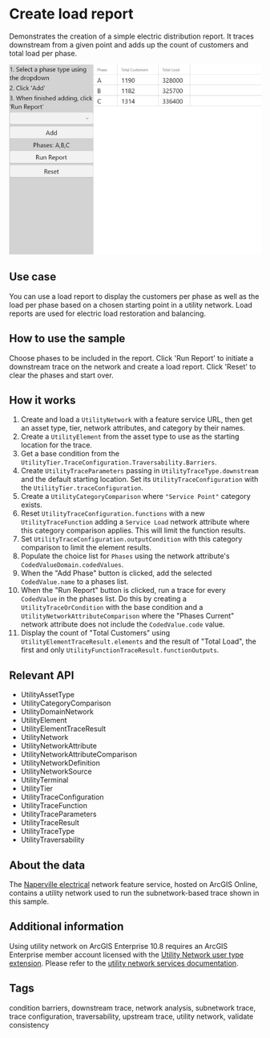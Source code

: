 # Create load report

Demonstrates the creation of a simple electric distribution report. It traces downstream from a given point and adds up the count of customers and total load per phase.

![Image of load report](CreateLoadReport.jpg)

## Use case

You can use a load report to display the customers per phase as well as the load per phase based on a chosen starting point in a utility network. Load reports are used for electric load restoration and balancing.

## How to use the sample

Choose phases to be included in the report. Click 'Run Report' to initiate a downstream trace on the network and create a load report. Click 'Reset' to clear the phases and start over.

## How it works

1. Create and load a `UtilityNetwork` with a feature service URL, then get an asset type, tier, network attributes, and category by their names.
2. Create a `UtilityElement` from the asset type to use as the starting location for the trace.
3. Get a base condition from the `UtilityTier.TraceConfiguration.Traversability.Barriers`.
4. Create `UtilityTraceParameters` passing in `UtilityTraceType.downstream` and the default starting location. Set its `UtilityTraceConfiguration` with the `UtilityTier.traceConfiguration`.
5. Create a `UtilityCategoryComparison` where `"Service Point"` category exists.
6. Reset `UtilityTraceConfiguration.functions` with a new `UtilityTraceFunction` adding a `Service Load` network attribute where this category comparison applies. This will limit the function results.
7. Set `UtilityTraceConfiguration.outputCondition` with this category comparison to limit the element results.
8. Populate the choice list for `Phases` using the network attribute's `CodedValueDomain.codedValues`.
9. When the "Add Phase" button is clicked, add the selected `CodedValue.name` to a phases list.
10. When the "Run Report" button is clicked, run a trace for every `CodedValue` in the phases list. Do this by creating a `UtilityTraceOrCondition` with the base condition and a `UtilityNetworkAttributeComparison` where the "Phases Current" network attribute does not include the `CodedValue.code` value.
11. Display the count of "Total Customers" using `UtilityElementTraceResult.elements` and the result of "Total Load", the first and only `UtilityFunctionTraceResult.functionOutputs`.

## Relevant API

* UtilityAssetType
* UtilityCategoryComparison
* UtilityDomainNetwork
* UtilityElement
* UtilityElementTraceResult
* UtilityNetwork
* UtilityNetworkAttribute
* UtilityNetworkAttributeComparison
* UtilityNetworkDefinition
* UtilityNetworkSource
* UtilityTerminal
* UtilityTier
* UtilityTraceConfiguration
* UtilityTraceFunction
* UtilityTraceParameters
* UtilityTraceResult
* UtilityTraceType
* UtilityTraversability

## About the data

The [Naperville electrical](https://sampleserver7.arcgisonline.com/server/rest/services/UtilityNetwork/NapervilleElectric/FeatureServer) network feature service, hosted on ArcGIS Online, contains a utility network used to run the subnetwork-based trace shown in this sample.

## Additional information

Using utility network on ArcGIS Enterprise 10.8 requires an ArcGIS Enterprise member account licensed with the [Utility Network user type extension](https://enterprise.arcgis.com/en/portal/latest/administer/windows/license-user-type-extensions.htm#ESRI_SECTION1_41D78AD9691B42E0A8C227C113C0C0BF). Please refer to the [utility network services documentation](https://enterprise.arcgis.com/en/server/latest/publish-services/windows/utility-network-services.htm).

## Tags

condition barriers, downstream trace, network analysis, subnetwork trace, trace configuration, traversability, upstream trace, utility network, validate consistency
